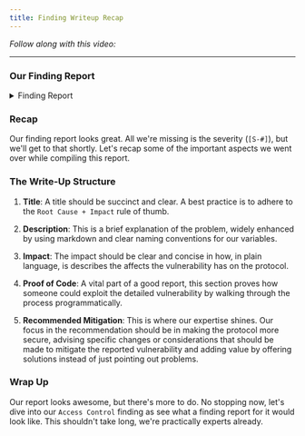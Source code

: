 ```yaml
---
title: Finding Writeup Recap
---
```


_Follow along with this video:_

---

### Our Finding Report

<details closed>
<summary>Finding Report</summary>

### [S-#] Storing the password on-chain makes it visible to anyone and no longer private

**Description:** All data stored on chain is public and visible to anyone. The `PasswordStore::s_password` variable is intended to be hidden and only accessible by the owner through the `PasswordStore::getPassword` function.

I show one such method of reading any data off chain below.

**Impact:** Anyone is able to read the private password, severaly breaking the functionality of the protocol.

**Proof of Concept:** The below test case shows how anyone could read the password directly from the blockchain. We use foundry's cast tool to read directly from the storage of the contract, without being the owner.

Create a locally running chain

    make anvil

Deploy the contract to the chain

    make deploy

Run the storage tool

    cast storage <ADDRESS_HERE> 1 --rpc-url http://127.0.0.1:8545

_We use 1 because that's the storage slot of `PasswordStore::s_password`._

You'll get an output that looks like this:

    0x6d7950617373776f726400000000000000000000000000000000000000000014

You can then parse that hex to a string with:

    cast parse-bytes32-string 0x6d7950617373776f726400000000000000000000000000000000000000000014

And get an output of:

    myPassword

**Recommended Mitigation:** Due to this, the overall architecture of the contract should be rethought. One could encrypt the password off-chain, and then store the encrypted password on-chain. This would require the user to remember another password off-chain to decrypt the stored password. However, you're also likely want to remove the view function as you wouldn't want the user to accidentally send a transaction with this decryption key.

</details>


### Recap

Our finding report looks great. All we're missing is the severity (`[S-#]`), but we'll get to that shortly. Let's recap some of the important aspects we went over while compiling this report.

### The Write-Up Structure

1. **Title**: A title should be succinct and clear. A best practice is to adhere to the `Root Cause + Impact` rule of thumb.

2. **Description**: This is a brief explanation of the problem, widely enhanced by using markdown and clear naming conventions for our variables.

3. **Impact**: The impact should be clear and concise in how, in plain language, is describes the affects the vulnerability has on the protocol.

4. **Proof of Code**: A vital part of a good report, this section proves how someone could exploit the detailed vulnerability by walking through the process programmatically.

5. **Recommended Mitigation**: This is where our expertise shines. Our focus in the recommendation should be in making the protocol more secure, advising specific changes or considerations that should be made to mitigate the reported vulnerability and adding value by offering solutions instead of just pointing out problems.

### Wrap Up

Our report looks awesome, but there's more to do. No stopping now, let's dive into our `Access Control` finding as see what a finding report for it would look like. This shouldn't take long, we're practically experts already.
